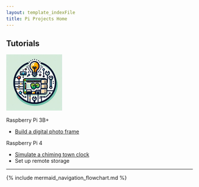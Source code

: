 ```yaml
---
layout: template_indexFile
title: Pi Projects Home
---
```


## Tutorials

<div class="grid-container">
  <div class="item1"><img src = "images/logo.png"  width="30%" /></div>
  <div><p>Raspberry Pi 3B+</p>
	<ul><li><a href = "topics/photo_frame.html">Build a digital photo frame</a></li></ul>
  </div>
  <div><p>Raspberry Pi 4</p>
	<ul>
	<li><a href = "topics/clock_chime.html">Simulate a chiming town clock</a></li>
	<li>Set up remote storage</li>
	<ul>
  </div>
</div>

<hr/>

{% include mermaid_navigation_flowchart.md %}